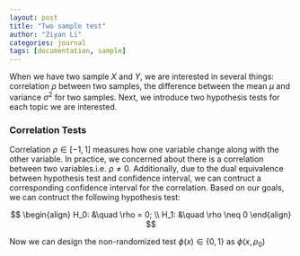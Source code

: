 ```yaml
---
layout: post
title: "Two sample test"
author: "Ziyan Li"
categories: journal
tags: [documentation, sample]
---
```

When we have two sample $X$ and $Y$, we are interested in several things: correlation $\rho$ between two samples, the difference between the mean $\mu$ and variance $\sigma^2$ for two samples. Next, we introduce two hypothesis tests for each topic we are interested.

### Correlation Tests
Correlation $\rho \in [-1,1]$ measures how one variable change along with the other variable. In practice, we concerned about there is a correlation between two variables.i.e. $\rho \neq 0$. Additionally, due to the dual equivalence between hypothesis test and confidence interval, we can contruct a corresponding confidence interval for the correlation. Based on our goals, we can contruct the following hypothesis test:

$$
\begin{align}
H_0: &\quad \rho = 0; \\
H_1: &\quad \rho \neq 0
\end{align}
$$

Now we can design the non-randomized test $\phi(x) \in \{0,1\}$ as $\phi(x,\rho_0)$





